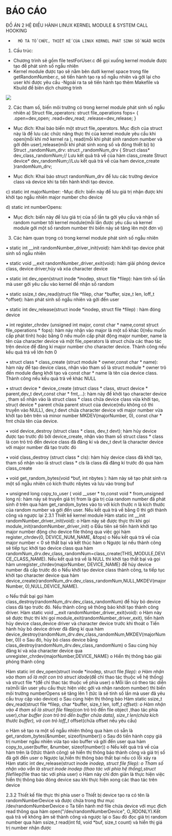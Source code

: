 # BÁO CÁO
 ĐỒ ÁN 2 HỆ ĐIỀU HÀNH
LINUX KERNEL MODULE
& SYSTEM CALL HOOKING

*		MÔ TẢ TỔ CHỨC, THIẾT KẾ CỦA LINUX KERNEL PHÁT SINH SỐ NGẪU NHIÊN

1) Cấu trúc:
- Chương trình sẽ gồm file testForUser.c để gọi xuống kernel module được tạo để phát sinh số ngẫu nhiên 
- Kernel module được tạo sẽ nằm bên dưới kernel space trong file getRandomNumber.c, sẽ tiến hành tạo ra số ngẫu nhiên và gởi lại cho user khi được yêu cầu
-Ngoài ra ta sẽ tiến hành tạo thêm Makefile và Kbuild để biên dịch chương trình
<img src="https://imgur.com/a/JSyKMWN">
 



2) Các tham số, biến môi trường có trong kernel module phát sinh số ngẫu nhiên
a) Struct file_operators:
struct file_operations fops=
{
 	.open=dev_open;
.read=dev_read;
.release=dev_release;
}
- Mục đích: Khai báo biến một struct file_operators. Mục địch của struct này là để lưu các chức năng thực thi của kernel module yêu cầu khi open(mỗi khi mở kernel ra ), read(mỗi khi phát sinh random number và gởi đến user),release(mỗi khi phát sinh xong số và đóng thiết bị)
b) Struct _randomNum_drv:
struct _randomNum_drv 
{
	Struct class* dev_class_randomNum;// Lưu kết quả trả về của hàm class_create
	Struct device* dev_randomNum;//Lưu kết quả trả về của ham device_create
}randomNum_drv;

- Mục đích: Khai báo struct randomNum_drv để lưu các trường device class và device khi ta tiến hành khởi tạo device.

c) static int majorNumber:
-Mục đích: biến này để lưu giá trị nhận được khi khởi tạo ngẫu nhiên major number cho device

d) static int numberOpens:
- Mục đích: biến này để lưu giá trị của số lần ta gởi yêu cầu và nhận số random number tới kernel module(mỗi lần được yêu cầu và kernel module gởi một số random number thì biến này sẽ tăng lên một đơn vị)
3) Các hàm quan trọng có trong kernel module phát sinh số ngẫu nhiên

•	static int __init randomNumber_driver_init(void): hàm khởi tạo device phát sinh số ngẫu nhiên

•	static void __exit  randomNumber_driver_exit(void): hàm giải phóng device class, device driver,hủy và xóa character device 

•	static int dev_open(struct inode *inodep, struct file *filep): hàm tính số lần mà user gởi yêu cầu vào kernel để nhận số random

•	static ssize_t dev_read(struct file *filep, char *buffer, size_t len, loff_t *offset): hàm phát sinh số ngẫu nhiên và gởi đến user

•	static int dev_release(struct inode *inodep, struct file *filep) : hàm đóng device

•	int register_chrdev (unsigned int  major, const char *  name,const struct file_operations *  fops): hàm này nhận vào major là một số khác 0(nếu muốn cấp phát tĩnh) hoặc bằng 0 nếu muốn cấp phát động major number, name là tên của character device và một file_operators là struct chứa các thao tác trên device để đăng kí major number cho character device. Thành công nếu kếu quả trả về lớn hơn 0


•	struct class * class_create (struct module *  owner,const char *  name): hàm này để tạo device class, nhận vào tham số là struct module *  owner trỏ đến module đang khởi tạo và const char *  name là tên của device class. Thành công nếu kếu quả trả về khác NULL


•	struct device * device_create (struct class *  class, struct device *  parent,dev_t  devt,const char *  fmt,...):  hàm này để khởi tạo character device , tham số nhận vào là struct class *  class chứa device class vừa khởi tạo, struct device *  parent chứa parent struct của device(nếu không có thì truyền vào NULL), dev_t  devt chứa character device với major number vừa khởi tạo bên trên và minor number MKDEV(majorNumber, 0), const char *  fmt chứa tên của device.


•	void device_destroy (struct class *  class, dev_t  devt): hàm hủy device được tạo trước đó bởi device_create, nhận vào tham số struct class *  class là con trỏ trỏ đến device class đã đăng kí và dev_t  devt là character device với major number đã tạo trước đó


•	void class_destroy (struct class *  cls): hàm hủy device class đã khởi tạo, tham số nhận vào là struct class *  cls là class đã đăng kí trước đó qua hàm class_create


•	void get_random_bytes(void *buf,  int nbytes ): hàm này sẽ tạo phát sinh ra một số ngẫu nhiên có kích thước nbytes và lưu vào trong buf


•	unsigned long copy_to_user (	void __user *  to,const void *  from,unsigned long  n):  hàm này sẽ truyền giá trị from là gía trị của random number đã phát sinh ở trên qua hàm get_random_bytes vào to với kích thước n là kích thước của random number và gởi đến user. Nếu kết quả trả về bằng 0 thì gởi thành công và ngược lại
2.3.1	Thiết kế kernel module
Hàm static int __init randomNumber_driver_init(void):
o	Hàm này sẽ được thực thi khi gọi module_init(randomNumber_driver_init)
o	Đầu tiên sẽ tiến hành khởi tạo major number động cho device file thông qua việc gọi hàm register_chrdev(0, DEVICE_NUM_NAME, &fops)
o	Nếu kết quả trả về của major number < 0 sẽ thất bại và kết thúc hàm
o	Ngược lại nếu thành công sẽ tiếp tục khởi tạo device class qua hàm randomNum_drv.dev_class_randomNum=class_create(THIS_MODULE,DEVICE_CLASS_NAME). Nếu kết quả trả về là NULL thì khởi tạo thất bại và gọi hàm unregister_chrdev(majorNumber, DEVICE_NAME) để hủy device number đã cấp trước đó
o	Nếu khởi tạo device class thành công, ta tiếp tục khởi tạo character device qua hàm device_create(randomNum_drv.dev_class_randomNum,NULL,MKDEV(majorNumber, 0),NULL,DEVICE_NAME).

o	Nếu thất bại gọi hàm class_destroy(randomNum_drv.dev_class_randomNum) để hủy bỏ device class đã tạo trước đó. Nếu thành công sẽ thông báo khởi tạo thành công driver.
Hàm static void __exit randomNumber_driver_exit(void):
o	Hàm này sẽ được thực thi khi gọi module_exit(randomNumber_driver_exit), tiến hành hủy device class,device driver và character device trước khi thoát
o	Tiến hành hủy bỏ  device driver đã đăng kí qua hàm device_destroy(randomNum_drv.dev_class_randomNum,MKDEV(majorNumber, 0))
o	Sau đó, hủy bỏ class device bằng class_destroy(randomNum_drv.dev_class_randomNum)
o	Sau cùng hủy đăng kí và xóa character device qua unregister_chrdev(majorNumber,DEVICE_NAME)
o	Hiển thị thông báo giải phóng thành công



Hàm static int dev_open(struct inode *inodep, struct file *filep):
o	Hàm nhận vào tham số là một con trỏ struct idode*(để chỉ thao tác thuộc về hệ thống) và struct file *(để chỉ thac tác thuộc về phía user)
o	Mỗi lần có theo tác diễn ra(mỗi lần user yêu cầu thực hiện việc gởi và nhận random number) thì biến môi trường numberOpens sẽ tăng lên 1 (tức là sẽ tính số lần mà user đã yêu cầu truy cập vào device)
o	Sau cùng hiện thị thông báo
Hàm static ssize_t dev_read(struct file *filep, char *buffer, size_t len, loff_t *offset):
o	Hàm nhận vào 4 tham số là struct file* filep(con trỏ trỏ đến file object ,thao tác phía user),char *buffer (con trỏ trỏ đến buffer chứa data), size_t len(chứa kích thước buffer), và con trỏ loff_t* offset(chứa offset nếu yêu cầu)

o	Hàm sẽ tạo ra một số ngẫu nhiên thông qua hàm có sẵn là get_random_bytes(&number, sizeof(number))
o	 Sau đó tiến hành copy giá trị number ngẫu nhiên vừa tạo vào buffer và gởi đến user qua hàm copy_to_user(buffer, &number, sizeof(number))
o	Nếu kết quả trả về của hàm trên là 0(tức thành công) sẻ hiển thị thông báo thành công và giá trị số đã gởi đến user
o	Ngược lại,hiển thị thông báo thất bại nếu có lỗi xảy ra
Hàm static int dev_release(struct inode *inodep, struct file *filep):
o	Tham số nhận vào vẫn là struct inode* inodep (thao tác với phía hệ thống),struct file*filep(file thao tác với phía user)
o	Hàm này chỉ đơn giản là thực hiện việc hiển thị thông báo đóng device sau khi thực hiện xong các thao tác trên device

2.3.2	Thiết kế file thực thi phía user
o	Thiết bị device tạo ra có tên là randomNumberDevice và được chứa trong thư mục /dev/randomNumberDevice
o	Ta tiến hành mở file chứa device với mục đích read thông qua hàm open("/dev/randomNumberDevice", O_RDONLY).Kết quả trả về không âm sẽ thành công và ngược lại
o	Sau đó đọc giá trị random number qua hàm ssize_t read(int fd, void *buf, size_t count) và hiển thị giá trị number nhận được

